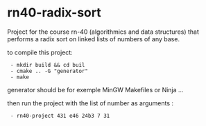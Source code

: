 # rn40-radix-sort
Project for the course rn-40 (algorithmics and data structures) that performs a radix sort on linked lists of numbers of any base.

to compile this project: 
```
 - mkdir build && cd buil
 - cmake .. -G "generator"
 - make 
```
generator should be for exemple MinGW Makefiles or Ninja ...

then run the project with the list of number as arguments :
```
 - rn40-project 431 e46 24b3 7 31
```
 
